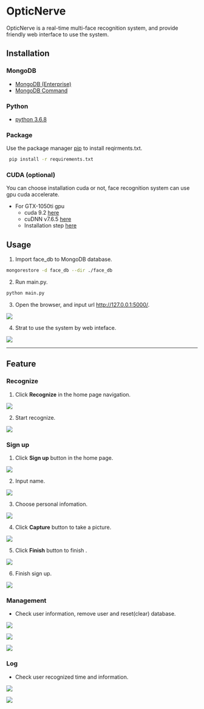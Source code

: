 # OpticNerve
OpticNerve is a real-time multi-face recognition system, and provide friendly web interface to use the system.

## Installation
### MongoDB
- [MongoDB (Enterprise)](https://www.mongodb.com/download-center/enterprise)
- [MongoDB Command](https://hackmd.io/zichThAiRFyUdIZ_IQgSrA)

### Python
- [python 3.6.8](https://www.python.org/downloads/)

### Package
Use the package manager [pip](https://pip.pypa.io/en/stable/) to install reqirments.txt.

```bash
 pip install -r requirements.txt
```

### CUDA (optional)
You can choose installation cuda or not, face recognition system can use gpu cuda accelerate.
- For GTX-1050ti gpu
    - cuda 9.2 [here](https://developer.nvidia.com/cuda-92-download-archive?target_os=Windows&target_arch=x86_64&target_version=10&target_type=exenetwork)
    - cuDNN v7.6.5 [here](https://developer.nvidia.com/rdp/cudnn-download)
    - Installation step [here](https://hackmd.io/@conflick0/OpticNerve#CUDA)

## Usage
1. Import face_db to MongoDB database.
```bash
mongorestore -d face_db --dir ./face_db
```
2. Run main.py.
```bash
python main.py
```
3. Open the browser, and input url http://127.0.0.1:5000/.

![](https://i.imgur.com/3Z22F68.png)

4. Strat to use the system by web inteface.

![](https://i.imgur.com/F1gQ705.png)

---
## Feature
    
### Recognize
1. Click **Recognize** in the home page navigation.

![](https://i.imgur.com/kSGGmYB.jpg)

2. Start recognize.

![](https://i.imgur.com/sj2Ax97.png)

### Sign up
1. Click **Sign up** button in the home page.

![](https://i.imgur.com/bFgeksf.jpg)

2. Input name.

![](https://i.imgur.com/98VUdLq.png)

3. Choose personal infomation.

![](https://i.imgur.com/giZ3xSZ.png)

4. Click **Capture** button to take a picture.

![](https://i.imgur.com/CeeepZV.png)

5. Click **Finish** button to finish .

![](https://i.imgur.com/FGr4tZy.png)

6. Finish sign up.

![](https://i.imgur.com/OWnRAcF.png)

### Management
- Check user information, remove user and reset(clear) database.

![](https://i.imgur.com/KNc7t07.png)

![](https://i.imgur.com/DnpeSbo.png)

![](https://i.imgur.com/k1cPwe3.png)

### Log
- Check user recognized time and information.

![](https://i.imgur.com/AlfzlAr.png)

![](https://i.imgur.com/jwusPIX.png)
